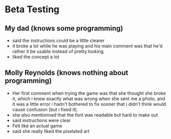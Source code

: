 # Beta Testing 

## My dad (knows some programming)
- said the instructions could be a little clearer 
- it broke a lot while he was playing and his main comment was that he'd rather it be usable instead of pretty looking
- liked the concept a lot

## Molly Reynolds (knows nothing about programming)
- Her first comment when trying the game was that she thought she broke it, which i knew exactly what was wrong when she sent me a photo, and it was a little error i hadn't bothered to fix sooner that i didn't think would cause confusion (but i fixed it).
- she also mentionned that the font was readable but hard to make out
- said instructions were clear
- Felt like an actual game
- said she really liked the pixelated art